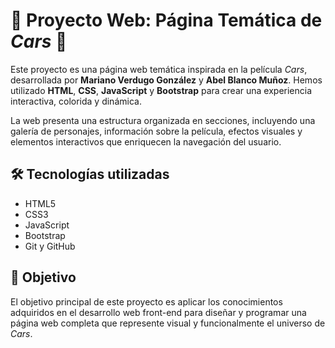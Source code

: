 # 🌟 Proyecto Web: Página Temática de *Cars* 🚗

Este proyecto es una página web temática inspirada en la película *Cars*, desarrollada por **Mariano Verdugo González** y **Abel Blanco Muñoz**. Hemos utilizado **HTML**, **CSS**, **JavaScript** y **Bootstrap** para crear una experiencia interactiva, colorida y dinámica.

La web presenta una estructura organizada en secciones, incluyendo una galería de personajes, información sobre la película, efectos visuales y elementos interactivos que enriquecen la navegación del usuario.

## 🛠️ Tecnologías utilizadas

- HTML5  
- CSS3  
- JavaScript  
- Bootstrap  
- Git y GitHub  

## 🎯 Objetivo

El objetivo principal de este proyecto es aplicar los conocimientos adquiridos en el desarrollo web front-end para diseñar y programar una página web completa que represente visual y funcionalmente el universo de *Cars*.
